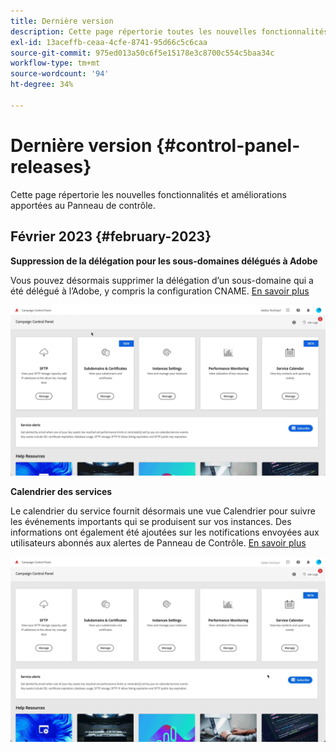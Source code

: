 ```yaml
---
title: Dernière version
description: Cette page répertorie toutes les nouvelles fonctionnalités et améliorations apportées au Panneau de contrôle.
exl-id: 13aceffb-ceaa-4cfe-8741-95d66c5c6caa
source-git-commit: 975ed013a50c6f5e15178e3c8700c554c5baa34c
workflow-type: tm+mt
source-wordcount: '94'
ht-degree: 34%

---
```


# Dernière version {#control-panel-releases}

Cette page répertorie les nouvelles fonctionnalités et améliorations apportées au Panneau de contrôle.

## Février 2023 {#february-2023}

**Suppression de la délégation pour les sous-domaines délégués à Adobe**

Vous pouvez désormais supprimer la délégation d’un sous-domaine qui a été délégué à l’Adobe, y compris la configuration CNAME. [En savoir plus](../subdomains-certificates/using/remove-delegated-subdomains.md)

![](assets/do-not-localize/gif-delegation.gif)


**Calendrier des services**

Le calendrier du service fournit désormais une vue Calendrier pour suivre les événements importants qui se produisent sur vos instances. Des informations ont également été ajoutées sur les notifications envoyées aux utilisateurs abonnés aux alertes de Panneau de Contrôle. [En savoir plus](../service-events/service-events.md)

![](assets/do-not-localize/gif-calendar.gif)
